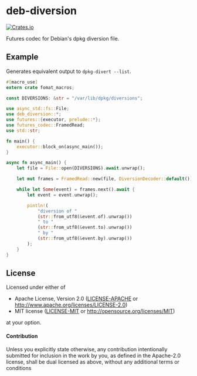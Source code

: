 # deb-diversion

[![Crates.io](https://img.shields.io/crates/v/deb-diversion)](https://crates.io/crates/deb-diversion)

Futures codec for Debian's dpkg diversion file.

## Example

Generates equivalent output to `dpkg-divert --list`.

```rust
#[macro_use]
extern crate fomat_macros;

const DIVERSIONS: &str = "/var/lib/dpkg/diversions";

use async_std::fs::File;
use deb_diversion::*;
use futures::{executor, prelude::*};
use futures_codec::FramedRead;
use std::str;

fn main() {
    executor::block_on(async_main());
}

async fn async_main() {
    let file = File::open(DIVERSIONS).await.unwrap();

    let mut frames = FramedRead::new(file, DiversionDecoder::default());

    while let Some(event) = frames.next().await {
        let event = event.unwrap();

        pintln!(
            "diversion of "
            (str::from_utf8(&event.of).unwrap())
            " to "
            (str::from_utf8(&event.to).unwrap())
            " by "
            (str::from_utf8(&event.by).unwrap())
        );
    }
}
```

## License

Licensed under either of

 * Apache License, Version 2.0 ([LICENSE-APACHE](LICENSE-APACHE) or http://www.apache.org/licenses/LICENSE-2.0)
 * MIT license ([LICENSE-MIT](LICENSE-MIT) or http://opensource.org/licenses/MIT)

at your option.

#### Contribution

Unless you explicitly state otherwise, any contribution intentionally submitted for inclusion in the work by you, as defined in the Apache-2.0 license, shall be dual licensed as above, without any additional terms or conditions
